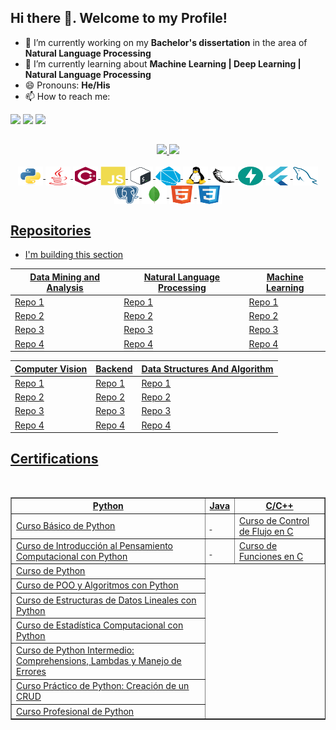 ## Hi there 👋. Welcome to my Profile!

- 🔭 I’m currently working on my **Bachelor's dissertation** in the area of **Natural Language Processing**
- 🌱 I’m currently learning about **Machine Learning | Deep Learning | Natural Language Processing**
- 😄 Pronouns: **He/His**
- 📫 How to reach me: 
<div align="left">
  <a href="https://www.linkedin.com/in/bentobenack" target="_blank"><img src="https://img.shields.io/badge/-LinkedIn-%230077B5?style=for-the-badge&logo=linkedin&logoColor=white" target="_blank"></a>
  <a href = "mailto:bentobenack@gmail.com"><img src="https://img.shields.io/badge/-Gmail-%23333?style=for-the-badge&logo=gmail&logoColor=white" target="_blank"></a>
  <a href="https://instagram.com/bentobenack" target="_blank"><img src="https://img.shields.io/badge/-Instagram-%23E4405F?style=for-the-badge&logo=instagram&logoColor=white" target="_blank"></a>
</div>

##
<div align="center">
  <a href="https://github.com/bentobenack">
  <img height="180em" src="https://github-readme-stats.vercel.app/api?username=bentobenack&show_icons=true&theme=dracula&include_all_commits=true&count_private=true"/>
  <img height="180em" src="https://github-readme-stats.vercel.app/api/top-langs/?username=bentobenack&layout=compact&langs_count=7&theme=dracula"/>
</div>
  
<div style="display: inline_block" align="center"><br>
  <img align="center" alt="Rafa-Python" height="30" width="40" src="https://raw.githubusercontent.com/devicons/devicon/master/icons/python/python-original.svg">
  <img align="center" alt="Rafa-Ts" height="30" width="40" src="https://raw.githubusercontent.com/devicons/devicon/master/icons/java/java-plain.svg">
  <img align="center" alt="Rafa-Ts" height="30" width="40" src="https://raw.githubusercontent.com/devicons/devicon/master/icons/cplusplus/cplusplus-plain.svg">
  <img align="center" alt="Rafa-Js" height="30" width="40" src="https://raw.githubusercontent.com/devicons/devicon/master/icons/javascript/javascript-plain.svg">
  <img align="center" alt="Rafa-React" height="30" width="40" src="https://raw.githubusercontent.com/devicons/devicon/master/icons/bash/bash-original.svg">
  <img align="center" alt="Rafa-Ts" height="30" width="40" src="https://raw.githubusercontent.com/devicons/devicon/master/icons/dart/dart-plain.svg">
  <img align="center" alt="Rafa-React" height="30" width="40" src="https://raw.githubusercontent.com/devicons/devicon/master/icons/linux/linux-original.svg">
  <img align="center" alt="Rafa-React" height="30" width="40" src="https://raw.githubusercontent.com/devicons/devicon/master/icons/flask/flask-original.svg">
  <img align="center" alt="Rafa-React" height="30" width="40" src="https://raw.githubusercontent.com/devicons/devicon/master/icons/fastapi/fastapi-original.svg">
  <img align="center" alt="Rafa-React" height="30" width="40" src="https://raw.githubusercontent.com/devicons/devicon/master/icons/flutter/flutter-original.svg">
  <img align="center" alt="Rafa-React" height="30" width="40" src="https://raw.githubusercontent.com/devicons/devicon/master/icons/mysql/mysql-original.svg">
  <img align="center" alt="Rafa-React" height="30" width="40" src="https://raw.githubusercontent.com/devicons/devicon/master/icons/postgresql/postgresql-plain.svg">
  <img align="center" alt="Rafa-React" height="30" width="40" src="https://raw.githubusercontent.com/devicons/devicon/master/icons/mongodb/mongodb-original.svg">
  <img align="center" alt="Rafa-HTML" height="30" width="40" src="https://raw.githubusercontent.com/devicons/devicon/master/icons/html5/html5-original.svg">
  <img align="center" alt="Rafa-CSS" height="30" width="40" src="https://raw.githubusercontent.com/devicons/devicon/master/icons/css3/css3-original.svg">
</div>
  
## Repositories
* I'm building this section
<table border="0" align="center">
   <thead>
   <tr>
       <th>Data Mining and Analysis</th>
       <th>Natural Language Processing</th>
       <th>Machine Learning</th>
   </tr>
   </thead>
   <tbody>
   <tr>
       <td>Repo 1</td>
       <td>Repo 1</td>
       <td>Repo 1</td>
   </tr>
   <tr>
       <td>Repo 2</td>
       <td>Repo 2</td>
       <td>Repo 2</td>
   </tr>
   <tr>
       <td>Repo 3</td>
       <td>Repo 3</td>
       <td>Repo 3</td>
   </tr>
   <tr>
       <td>Repo 4</td>
       <td>Repo 4</td>
       <td>Repo 4</td>
   </tr>
   </tbody>
</table>
 
<table border="0" align="center">
   <thead>
   <tr>
       <th>Computer Vision</th>
       <th>Backend</th>
       <th>Data Structures And Algorithm</th>
   </tr>
   </thead>
   <tbody>
   <tr>
       <td>Repo 1</td>
       <td>Repo 1</td>
       <td>Repo 1</td>
   </tr>
   <tr>
       <td>Repo 2</td>
       <td>Repo 2</td>
       <td>Repo 2</td>
   </tr>
   <tr>
       <td>Repo 3</td>
       <td>Repo 3</td>
       <td>Repo 3</td>
   </tr>
   <tr>
       <td>Repo 4</td>
       <td>Repo 4</td>
       <td>Repo 4</td>
   </tr>
   </tbody>
</table>

## Certifications
<table border="1" align="center"><br/>
  <thead>
    <tr>
      <th>Python</th>
      <th>Java</th>
      <th>C/C++</th>
    </tr>
  </thead>
  <tbody>
    <tr>
      <td><a href = "https://platzi.com/p/bentobenack/curso/1937-python/diploma/detalle/" target="_blank">Curso Básico de Python</a></td>
      <td><a href = "#" target="_blank"></a>&nbsp;</td>
      <td><a href = "https://platzi.com/p/bentobenack/curso/1957-flujo-c/diploma/detalle/" target="_blank">Curso de Control de Flujo en C</a></td>
    </tr>
    <tr>
      <td><a href = "https://platzi.com/p/bentobenack/curso/1764-python-cs/diploma/detalle/" target="_blank">Curso de Introducción al Pensamiento Computacional con Python</a></td>
      <td><a href = "#" target="_blank"></a>&nbsp;</td>
      <td><a href = "https://platzi.com/p/bentobenack/curso/1968-funciones-c/diploma/detalle/" target="_blank">Curso de Funciones en C</a></td>
    </tr>
    <tr>
      <td><a href = "https://platzi.com/p/bentobenack/curso/1104-python-2019/diploma/detalle/" target="_blank">Curso de Python</a></td>
    </tr>
    <tr>
      <td><a href = "https://platzi.com/p/bentobenack/curso/1775-poo-python/diploma/detalle/" target="_blank">Curso de POO y Algoritmos con Python</a></td>
    </tr>
    <tr>
      <td><a href = "https://platzi.com/p/bentobenack/curso/2299-estructuras-datos-python/diploma/detalle/" target="_blank">Curso de Estructuras de Datos Lineales con Python</a></td>
    </tr>
    <tr>
      <td><a href = "https://platzi.com/p/bentobenack/curso/1835-programacion-estocastica/diploma/detalle/" target="_blank">Curso de Estadística Computacional con Python</a></td>
    </tr>
    <tr>
      <td><a href = "https://platzi.com/p/bentobenack/curso/2255-python-intermedio/diploma/detalle/" target="_blank">Curso de Python Intermedio: Comprehensions, Lambdas y Manejo de Errores</a></td>
    </tr>
    <tr>
      <td><a href = "https://platzi.com/p/bentobenack/curso/1378-python-practico/diploma/detalle/" target="_blank">Curso Práctico de Python: Creación de un CRUD</a></td>
    </tr>
    <tr>
      <td><a href = "https://platzi.com/p/bentobenack/curso/2397-python-profesional/diploma/detalle/" target="_blank">Curso Profesional de Python</a></td>
    </tr>
    
  </tbody>
</table>


 

